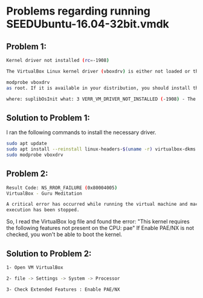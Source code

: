 # Problems regarding running SEEDUbuntu-16.04-32bit.vmdk
## Problem 1:
```bash
Kernel driver not installed (rc=-1908)

The VirtualBox Linux kernel driver (vboxdrv) is either not loaded or there is a permission problem with /dev/vboxdrv. Please install virtualbox-dkms package and load the kernel module by executing

modprobe vboxdrv
as root. If it is available in your distribution, you should install the DKMS package first. This package keeps track of Linux kernel changes and recompiles the vboxdrv kernel module if necessary.

where: suplibOsInit what: 3 VERR_VM_DRIVER_NOT_INSTALLED (-1908) - The support driver is not installed. On linux, open returned ENOENT.
```
## Solution to Problem 1: 
I ran the following commands to install the necessary driver.

```bash
sudo apt update
sudo apt install --reinstall linux-headers-$(uname -r) virtualbox-dkms dkms
sudo modprobe vboxdrv
```
## Problem 2:
```bash
Result Code: NS_RROR_FAILURE (0x80004005)
VirtualBox - Guru Meditation

A critical error has occurred while running the virtual machine and machine
execution has been stopped.
```
So, I read the VirtualBox log file and found the error: "This kernel requires the following features not present on the CPU: pae"
If Enable PAE/NX is not checked, you won't be able to boot the kernel.

## Solution to Problem 2:
```bash
1- Open VM VirtualBox

2- file -> Settings -> System -> Processor

3- Check Extended Features : Enable PAE/NX
```

